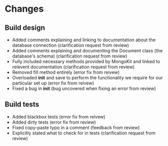 # Changes

## Build design

* Added comments explaining and linking to documentation about the database 
    connection (clarification request from review)
* Added comments explaining and documenting the Document class (the 
    database's schema) (clarification request from review)
* Fully included necessary methods provided by MongoKit and linked to
    relevent documentation (clarification request from review)
* Removed fill method entirely (error fix from reivew)
* Overloaded __init__ and save to perform the functionality we require
    for our particular set up (error fix from reivew)
* Fixed a bug in __init__ (bug uncovered when fixing an error from review)

## Build tests

* Added blackbox tests (error fix from reivew)
* Added dirty tests (error fix from review)
* Fixed copy-paste typo in a comment (feedback from review)
* Explicitly stated what to check for in tests (clarification request
    from review)
